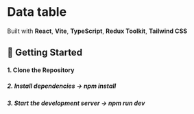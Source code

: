 # Data table 
Built with **React**, **Vite**, **TypeScript**, **Redux Toolkit**, **Tailwind CSS**


## 🚀 Getting Started
#### 1. Clone the Repository
##### 2. Install dependencies -> npm install
##### 3. Start the development server -> npm run dev
